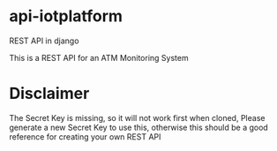 # api-iotplatform
REST API in django

This is a REST API for an ATM Monitoring System

# Disclaimer

The Secret Key is missing, so it will not work first when cloned,
Please generate a new Secret Key to use this, otherwise
this should be a good reference for creating your own REST API
